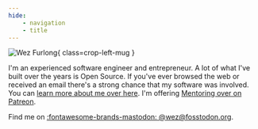 ```yaml
---
hide:
    - navigation
    - title
---
```


![Wez Furlong](/images/wez-portrait.jpg){ class=crop-left-mug }

I'm an experienced software engineer and entrepreneur. A lot of what I've built
over the years is Open Source. If you've ever browsed the web or received an
email there's a strong chance that my software was involved. You can [learn
more about me over here](about.md).  I'm offering [Mentoring over
on Patreon](https://www.patreon.com/WezFurlong).

Find me on [:fontawesome-brands-mastodon: @wez@fosstodon.org](https://fosstodon.org/@wez).

